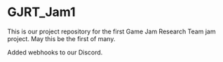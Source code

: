 # GJRT_Jam1
This is our project repository for the first Game Jam Research Team jam project.  May this be the first of many.

Added webhooks to our Discord.
